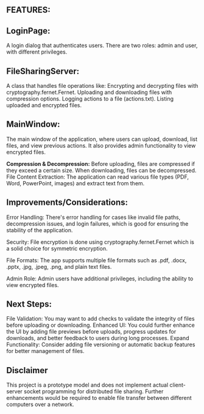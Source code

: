 ## **FEATURES:**
## LoginPage: 
A login dialog that authenticates users. There are two roles: admin and user, with different privileges.
## FileSharingServer: 
A class that handles file operations like:
Encrypting and decrypting files with cryptography.fernet.Fernet.
Uploading and downloading files with compression options.
Logging actions to a file (actions.txt).
Listing uploaded and encrypted files.
## MainWindow: 
The main window of the application, where users can upload, download, list files, and view previous actions. It also provides admin functionality to view encrypted files.

**Compression & Decompression:**
Before uploading, files are compressed if they exceed a certain size. When downloading, files can be decompressed.
File Content Extraction: 
The application can read various file types (PDF, Word, PowerPoint, images) and extract text from them.

## **Improvements/Considerations:**
Error Handling: There's error handling for cases like invalid file paths, decompression issues, and login failures, which is good for ensuring the stability of the application.

Security: File encryption is done using cryptography.fernet.Fernet which is a solid choice for symmetric encryption.

File Formats: The app supports multiple file formats such as .pdf, .docx, .pptx, .jpg, .jpeg, .png, and plain text files.

Admin Role: Admin users have additional privileges, including the ability to view encrypted files.

## **Next Steps:**
File Validation: You may want to add checks to validate the integrity of files before uploading or downloading.
Enhanced UI: You could further enhance the UI by adding file previews before uploads, progress updates for downloads, and better feedback to users during long processes.
Expand Functionality: Consider adding file versioning or automatic backup features for better management of files.


## Disclaimer

This project is a prototype model and does not implement actual client-server socket programming for distributed file sharing. Further enhancements would be required to enable file transfer between different computers over a network.


